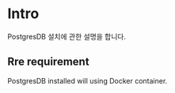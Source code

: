 # Intro

PostgresDB 설치에 관한 설명을 합니다. 

## Rre requirement

PostgresDB installed will using Docker container. 



